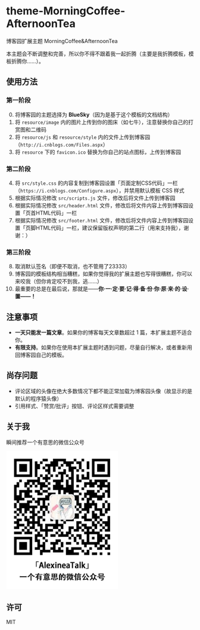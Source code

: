 # theme-MorningCoffee-AfternoonTea

博客园扩展主题 MorningCoffee&amp;AfternoonTea

本主题会不断调整和完善，所以你不得不跟着我一起折腾（主要是我折腾模板，模板折腾你……）。

## 使用方法

### 第一阶段

0. 将博客园的主题选择为 **BlueSky**（因为是基于这个模板的文档结构）
1. 将 `resource/image` 内的图片上传到你的图床（如七牛），注意替换你自己的打赏图和二维码
2. 将 `resource/js` 和 `resource/style` 内的文件上传到博客园（`http://i.cnblogs.com/Files.aspx`）
3. 将 `resource` 下的 `favicon.ico` 替换为你自己的站点图标，上传到博客园

### 第二阶段

4. 将 `src/style.css` 的内容复制到博客园设置「页面定制CSS代码」一栏（`https://i.cnblogs.com/Configure.aspx`），并禁用默认模板 CSS 样式
5. 根据实际情况修改 `src/scripts.js` 文件，修改后将文件上传到博客园
6. 根据实际情况修改 `src/header.html` 文件，修改后将文件内容上传到博客园设置「页首HTML代码」一栏
7. 根据实际情况修改 `src/footer.html` 文件，修改后将文件内容上传到博客园设置「页脚HTML代码」一栏，建议保留版权声明的第二行（用来支持我），谢谢：）

### 第三阶段

8. 取消默认签名（即便不取消，也不管用了23333）
9. 博客园的模板结构相当糟糕，如果你觉得我的扩展主题也写得很糟糕，你可以来咬我（但你肯定咬不到我，逃……）
10. 最重要的总是在最后说，那就是——**你·一·定·要·记·得·备·份·你·原·来·的·设·置——！**


## 注意事项

+ **一天只能发一篇文章**。如果你的博客每天文章数超过 1 篇，本扩展主题不适合你。
+ **有限支持**。如果你在使用本扩展主题时遇到问题，尽量自行解决，或者重新用回博客园自己的模板。

## 尚存问题

+ 评论区域的头像在绝大多数情况下都不能正常加载为博客园头像（故显示的是默认的程序猿头像）
+ 引用样式、「赞赏/批评」按钮、评论区样式需要调整

## 关于我

瞬间推荐一个有意思的微信公众号

<img src="resource/image/wechat-mp.png" width="300" />

## 许可

MIT